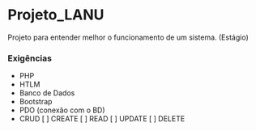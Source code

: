 # Projeto_LANU
Projeto para entender melhor o funcionamento de um sistema. (Estágio)

### Exigências

* PHP
* HTLM
* Banco de Dados
* Bootstrap
* PDO (conexão com o BD)
* CRUD
    [ ] CREATE
    [ ] READ
    [ ] UPDATE
    [ ] DELETE